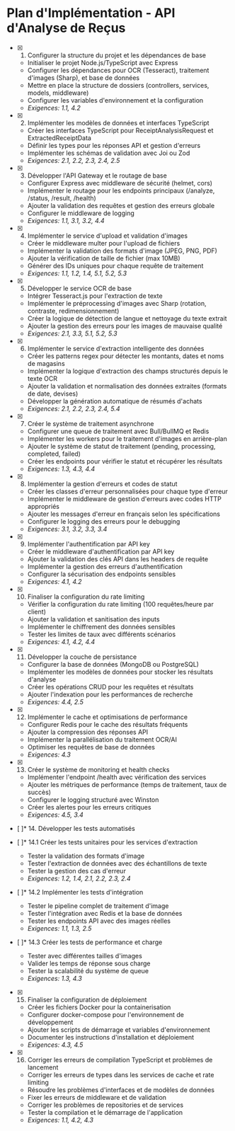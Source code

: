 # Plan d'Implémentation - API d'Analyse de Reçus

- [x] 1. Configurer la structure du projet et les dépendances de base
  - Initialiser le projet Node.js/TypeScript avec Express
  - Configurer les dépendances pour OCR (Tesseract), traitement d'images (Sharp), et base de données
  - Mettre en place la structure de dossiers (controllers, services, models, middleware)
  - Configurer les variables d'environnement et la configuration
  - _Exigences: 1.1, 4.2_

- [x] 2. Implémenter les modèles de données et interfaces TypeScript
  - Créer les interfaces TypeScript pour ReceiptAnalysisRequest et ExtractedReceiptData
  - Définir les types pour les réponses API et gestion d'erreurs
  - Implémenter les schémas de validation avec Joi ou Zod
  - _Exigences: 2.1, 2.2, 2.3, 2.4, 2.5_

- [x] 3. Développer l'API Gateway et le routage de base
  - Configurer Express avec middleware de sécurité (helmet, cors)
  - Implémenter le routage pour les endpoints principaux (/analyze, /status, /result, /health)
  - Ajouter la validation des requêtes et gestion des erreurs globale
  - Configurer le middleware de logging
  - _Exigences: 1.1, 3.1, 3.2, 4.4_

- [x] 4. Implémenter le service d'upload et validation d'images
  - Créer le middleware multer pour l'upload de fichiers
  - Implémenter la validation des formats d'image (JPEG, PNG, PDF)
  - Ajouter la vérification de taille de fichier (max 10MB)
  - Générer des IDs uniques pour chaque requête de traitement
  - _Exigences: 1.1, 1.2, 1.4, 5.1, 5.2, 5.3_

- [x] 5. Développer le service OCR de base
  - Intégrer Tesseract.js pour l'extraction de texte
  - Implémenter le préprocessing d'images avec Sharp (rotation, contraste, redimensionnement)
  - Créer la logique de détection de langue et nettoyage du texte extrait
  - Ajouter la gestion des erreurs pour les images de mauvaise qualité
  - _Exigences: 2.1, 3.3, 5.1, 5.2, 5.3_

- [x] 6. Implémenter le service d'extraction intelligente des données
  - Créer les patterns regex pour détecter les montants, dates et noms de magasins
  - Implémenter la logique d'extraction des champs structurés depuis le texte OCR
  - Ajouter la validation et normalisation des données extraites (formats de date, devises)
  - Développer la génération automatique de résumés d'achats
  - _Exigences: 2.1, 2.2, 2.3, 2.4, 5.4_

- [x] 7. Créer le système de traitement asynchrone
  - Configurer une queue de traitement avec Bull/BullMQ et Redis
  - Implémenter les workers pour le traitement d'images en arrière-plan
  - Ajouter le système de statut de traitement (pending, processing, completed, failed)
  - Créer les endpoints pour vérifier le statut et récupérer les résultats
  - _Exigences: 1.3, 4.3, 4.4_

- [x] 8. Implémenter la gestion d'erreurs et codes de statut
  - Créer les classes d'erreur personnalisées pour chaque type d'erreur
  - Implémenter le middleware de gestion d'erreurs avec codes HTTP appropriés
  - Ajouter les messages d'erreur en français selon les spécifications
  - Configurer le logging des erreurs pour le debugging
  - _Exigences: 3.1, 3.2, 3.3, 3.4_

- [x] 9. Implémenter l'authentification par API key
  - Créer le middleware d'authentification par API key
  - Ajouter la validation des clés API dans les headers de requête
  - Implémenter la gestion des erreurs d'authentification
  - Configurer la sécurisation des endpoints sensibles
  - _Exigences: 4.1, 4.2_

- [x] 10. Finaliser la configuration du rate limiting
  - Vérifier la configuration du rate limiting (100 requêtes/heure par client)
  - Ajouter la validation et sanitisation des inputs
  - Implémenter le chiffrement des données sensibles
  - Tester les limites de taux avec différents scénarios
  - _Exigences: 4.1, 4.2, 4.4_

- [x] 11. Développer la couche de persistance
  - Configurer la base de données (MongoDB ou PostgreSQL)
  - Implémenter les modèles de données pour stocker les résultats d'analyse
  - Créer les opérations CRUD pour les requêtes et résultats
  - Ajouter l'indexation pour les performances de recherche
  - _Exigences: 4.4, 2.5_

- [x] 12. Implémenter le cache et optimisations de performance
  - Configurer Redis pour le cache des résultats fréquents
  - Ajouter la compression des réponses API
  - Implémenter la parallélisation du traitement OCR/AI
  - Optimiser les requêtes de base de données
  - _Exigences: 4.3_

- [x] 13. Créer le système de monitoring et health checks
  - Implémenter l'endpoint /health avec vérification des services
  - Ajouter les métriques de performance (temps de traitement, taux de succès)
  - Configurer le logging structuré avec Winston
  - Créer les alertes pour les erreurs critiques
  - _Exigences: 4.5, 3.4_

- [ ]* 14. Développer les tests automatisés
- [ ]* 14.1 Créer les tests unitaires pour les services d'extraction
  - Tester la validation des formats d'image
  - Tester l'extraction de données avec des échantillons de texte
  - Tester la gestion des cas d'erreur
  - _Exigences: 1.2, 1.4, 2.1, 2.2, 2.3, 2.4_

- [ ]* 14.2 Implémenter les tests d'intégration
  - Tester le pipeline complet de traitement d'image
  - Tester l'intégration avec Redis et la base de données
  - Tester les endpoints API avec des images réelles
  - _Exigences: 1.1, 1.3, 2.5_

- [ ]* 14.3 Créer les tests de performance et charge
  - Tester avec différentes tailles d'images
  - Valider les temps de réponse sous charge
  - Tester la scalabilité du système de queue
  - _Exigences: 1.3, 4.3_



- [x] 15. Finaliser la configuration de déploiement
  - Créer les fichiers Docker pour la containerisation
  - Configurer docker-compose pour l'environnement de développement
  - Ajouter les scripts de démarrage et variables d'environnement
  - Documenter les instructions d'installation et déploiement
  - _Exigences: 4.3, 4.5_

- [x] 16. Corriger les erreurs de compilation TypeScript et problèmes de lancement


  - Corriger les erreurs de types dans les services de cache et rate limiting
  - Résoudre les problèmes d'interfaces et de modèles de données
  - Fixer les erreurs de middleware et de validation
  - Corriger les problèmes de repositories et de services
  - Tester la compilation et le démarrage de l'application
  - _Exigences: 1.1, 4.2, 4.3_